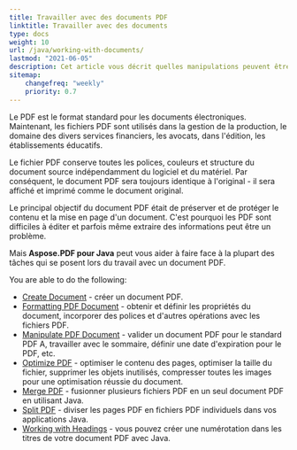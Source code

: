 ```yaml
---
title: Travailler avec des documents PDF
linktitle: Travailler avec des documents
type: docs
weight: 10
url: /java/working-with-documents/
lastmod: "2021-06-05"
description: Cet article vous décrit quelles manipulations peuvent être effectuées avec le document avec Aspose.PDF pour Java.
sitemap:
    changefreq: "weekly"
    priority: 0.7
---
```


Le PDF est le format standard pour les documents électroniques. Maintenant, les fichiers PDF sont utilisés dans la gestion de la production, le domaine des divers services financiers, les avocats, dans l'édition, les établissements éducatifs.

Le fichier PDF conserve toutes les polices, couleurs et structure du document source indépendamment du logiciel et du matériel. Par conséquent, le document PDF sera toujours identique à l'original - il sera affiché et imprimé comme le document original.

Le principal objectif du document PDF était de préserver et de protéger le contenu et la mise en page d'un document. C'est pourquoi les PDF sont difficiles à éditer et parfois même extraire des informations peut être un problème.

Mais **Aspose.PDF pour Java** peut vous aider à faire face à la plupart des tâches qui se posent lors du travail avec un document PDF.

You are able to do the following:

- [Create Document](/pdf/java/create-pdf-document/) - créer un document PDF.
- [Formatting PDF Document](/pdf/java/formatting-pdf-document/) - obtenir et définir les propriétés du document, incorporer des polices et d'autres opérations avec les fichiers PDF.
- [Manipulate PDF Document](/pdf/java/manipulate-pdf-document/) - valider un document PDF pour le standard PDF A, travailler avec le sommaire, définir une date d'expiration pour le PDF, etc.
- [Optimize PDF](/pdf/java/optimize-pdf/) - optimiser le contenu des pages, optimiser la taille du fichier, supprimer les objets inutilisés, compresser toutes les images pour une optimisation réussie du document.
- [Merge PDF](/pdf/java/merge-pdf-documents/) - fusionner plusieurs fichiers PDF en un seul document PDF en utilisant Java.
- [Split PDF](/pdf/java/split-document/) - diviser les pages PDF en fichiers PDF individuels dans vos applications Java.
- [Working with Headings](/pdf/java/working-with-headings/) - vous pouvez créer une numérotation dans les titres de votre document PDF avec Java.